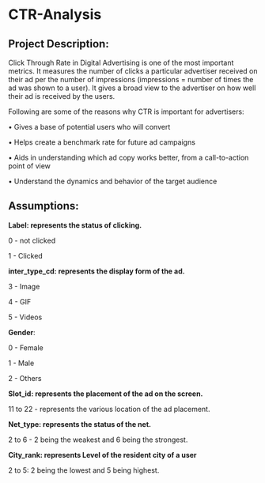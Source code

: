 # CTR-Analysis


## Project Description:
Click Through Rate in Digital Advertising is one of the most important metrics. It measures the number of clicks a particular advertiser received on their ad per the number of impressions (impressions = number of times the ad was shown to a user). It gives a broad view to the advertiser on how well their ad is received by the users. 

Following are some of the reasons why CTR is important for advertisers:

• Gives a base of potential users who will convert

• Helps create a benchmark rate for future ad campaigns

• Aids in understanding which ad copy works better, from a call-to-action point of view

• Understand the dynamics and behavior of the target audience


## Assumptions:

**Label: represents the status of clicking.**

0 - not clicked

1 - Clicked


**inter_type_cd: represents the display form of the ad.**

3 - Image

4 - GIF

5 - Videos

**Gender**:

0 - Female

1 - Male

2 - Others


**Slot_id: represents the placement of the ad on the screen.**

11 to 22 - represents the various location of the ad placement.


**Net_type: represents the status of the net.**

2 to 6 - 2 being the weakest and 6 being the strongest.


**City_rank: represents Level of the resident city of a user**

2 to 5: 2 being the lowest and 5 being highest.
